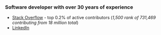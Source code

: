 ### Software developer with over 30 years of experience

* [Stack Overflow](https://stackoverflow.com/users/3679676/jayson-minard) - top 0.2% of active contributors (_1,500 rank of 731,469 contributing from 18 million total_)
* [LinkedIn](https://www.linkedin.com/in/jaysonminard/) 



